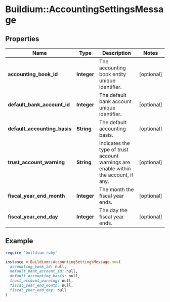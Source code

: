 # Buildium::AccountingSettingsMessage

## Properties

| Name | Type | Description | Notes |
| ---- | ---- | ----------- | ----- |
| **accounting_book_id** | **Integer** | The accounting book entity unique identifier. | [optional] |
| **default_bank_account_id** | **Integer** | The default bank account unique identifier. | [optional] |
| **default_accounting_basis** | **String** | The default accounting basis. | [optional] |
| **trust_account_warning** | **String** | Indicates the type of trust account warnings are enable within the account, if any. | [optional] |
| **fiscal_year_end_month** | **Integer** | The month the fiscal year ends. | [optional] |
| **fiscal_year_end_day** | **Integer** | The day the fiscal year ends. | [optional] |

## Example

```ruby
require 'buildium-ruby'

instance = Buildium::AccountingSettingsMessage.new(
  accounting_book_id: null,
  default_bank_account_id: null,
  default_accounting_basis: null,
  trust_account_warning: null,
  fiscal_year_end_month: null,
  fiscal_year_end_day: null
)
```

